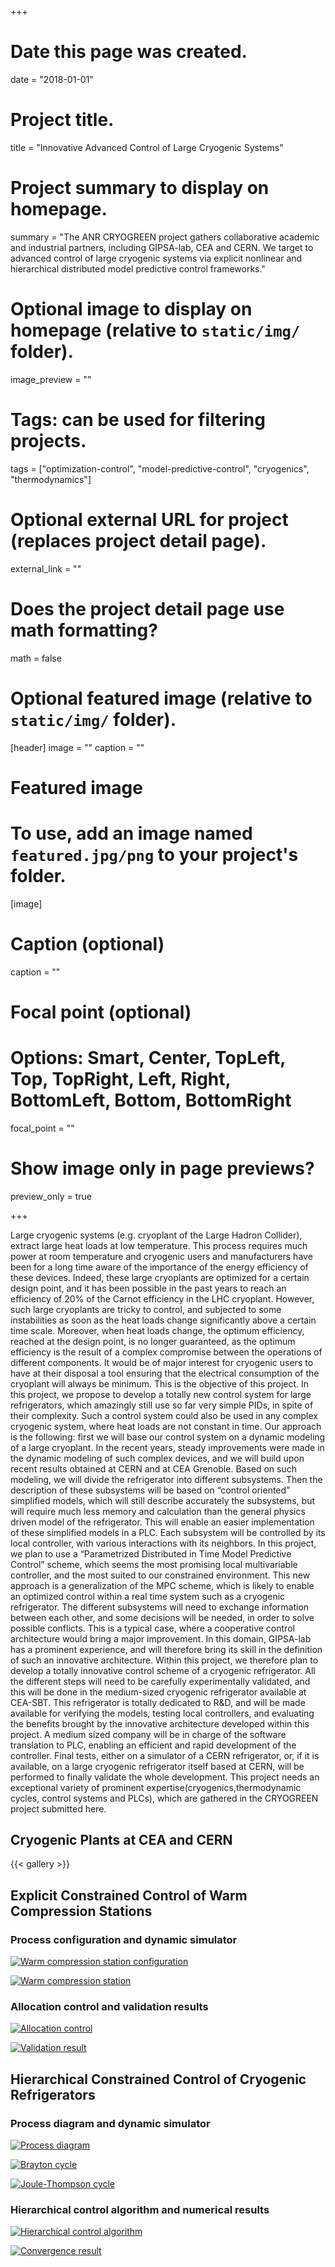 +++
# Date this page was created.
date = "2018-01-01"

# Project title.
title = "Innovative Advanced Control of Large Cryogenic Systems"

# Project summary to display on homepage.
summary = "The ANR CRYOGREEN project gathers collaborative academic and industrial partners, including GIPSA-lab, CEA and CERN. We target to advanced control of large cryogenic systems via explicit nonlinear and hierarchical distributed model predictive control frameworks."

# Optional image to display on homepage (relative to `static/img/` folder).
image_preview = ""

# Tags: can be used for filtering projects.
tags = ["optimization-control", "model-predictive-control", "cryogenics", "thermodynamics"]

# Optional external URL for project (replaces project detail page).
external_link = ""

# Does the project detail page use math formatting?
math = false

# Optional featured image (relative to `static/img/` folder).
[header]
image = ""
caption = ""

# Featured image
# To use, add an image named `featured.jpg/png` to your project's folder. 
[image]
  # Caption (optional)
  caption = ""

  # Focal point (optional)
  # Options: Smart, Center, TopLeft, Top, TopRight, Left, Right, BottomLeft, Bottom, BottomRight
  focal_point = ""

  # Show image only in page previews?
  preview_only = true

+++

Large cryogenic systems (e.g. cryoplant of the Large Hadron Collider), extract large heat loads at low temperature. This process requires much power at room temperature and cryogenic users and manufacturers have been for a long time aware of the importance of the energy efficiency of these devices. Indeed, these large cryoplants are optimized for a certain design point, and it has been possible in the past years to reach an efficiency of 20% of the Carnot efficiency in the LHC cryoplant. However, such large cryoplants are tricky to control, and subjected to some instabilities as soon as the heat loads change significantly above a certain time scale. Moreover, when heat loads change, the optimum efficiency, reached at the design point, is no longer guaranteed, as the optimum efficiency is the result of a complex compromise between the operations of different components. It would be of major interest for cryogenic users to have at their disposal a tool ensuring that the electrical consumption of the cryoplant will always be minimum. This is the objective of this project. In this project, we propose to develop a totally new control system for large refrigerators, which amazingly still use so far very simple PIDs, in spite of their complexity. Such a control system could also be used in any complex cryogenic system, where heat loads are not constant in time. Our approach is the following: first we will base our control system on a dynamic modeling of a large cryoplant. In the recent years, steady improvements were made in the dynamic modeling of such complex devices, and we will build upon recent results obtained at CERN and at CEA Grenoble. Based on such modeling, we will divide the refrigerator into different subsystems. Then the description of these subsystems will be based on “control oriented” simplified models, which will still describe accurately the subsystems, but will require much less memory and calculation than the general physics driven model of the refrigerator. This will enable an easier implementation of these simplified models in a PLC. Each subsystem will be controlled by its local controller, with various interactions with its neighbors. In this project, we plan to use a “Parametrized Distributed in Time Model Predictive Control” scheme, which seems the most promising local multivariable controller, and the most suited to our constrained environment. This new approach is a generalization of the MPC scheme, which is likely to enable an optimized control within a real time system such as a cryogenic refrigerator. The different subsystems will need to exchange information between each other, and some decisions will be needed, in order to solve possible conflicts. This is a typical case, where a cooperative control architecture would bring a major improvement. In this domain, GIPSA-lab has a prominent experience, and will therefore bring its skill in the definition of such an innovative architecture. Within this project, we therefore plan to develop a totally innovative control scheme of a cryogenic refrigerator. All the different steps will need to be carefully experimentally validated, and this will be done in the medium-sized cryogenic refrigerator available at CEA-SBT. This refrigerator is totally dedicated to R&D, and will be made available for verifying the models, testing local controllers, and evaluating the benefits brought by the innovative architecture developed within this project. A medium sized company will be in charge of the software translation to PLC, enabling an efficient and rapid development of the controller. Final tests, either on a simulator of a CERN refrigerator, or, if it is available, on a large cryogenic refrigerator itself based at CERN, will be performed to finally validate the whole development. This project needs an exceptional variety of prominent expertise(cryogenics,thermodynamic cycles, control systems and PLCs), which are gathered in the CRYOGREEN project submitted here.

## Cryogenic Plants at CEA and CERN

{{< gallery >}}

## Explicit Constrained Control of Warm Compression Stations

### Process configuration and dynamic simulator

[![Warm compression station configuration](wcs-config.png)](wcs-config.png)

[![Warm compression station](wcs-simulator.png)](wcs-simulator.png)

### Allocation control and validation results

[![Allocation control](wcs-allocation.png)](wcs-allocation.png)

[![Validation result](wcs-valid.png)](wcs-valid.png)

## Hierarchical Constrained Control of Cryogenic Refrigerators

### Process diagram and dynamic simulator

[![Process diagram](process-diagram.png)](process-diagram.png)

[![Brayton cycle](br-simulator.png)](br-simulator.png)

[![Joule-Thompson cycle](jt-simulator.png)](jt-simulator.png)

### Hierarchical control algorithm and numerical results

[![Hierarchical control algorithm](hdmpc-algo.png)](hdmpc-algo.png)

[![Convergence result](aa-convergence.png)](aa-convergence.png)

